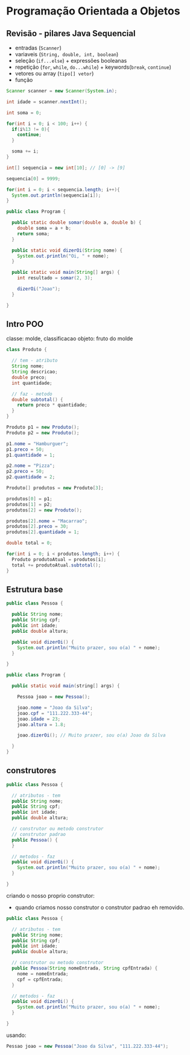 # Programação Orientada a Objetos

## Revisão - pilares Java Sequencial

- entradas (`Scanner`)
- variaveis (`String, double, int, boolean`)
- seleção (`if...else`) + expressões booleanas
- repetição (`for`, `while`, `do...while`) + keywords(`break`, `continue`)
- vetores ou array (`tipo[] vetor`)
- função

```java
Scanner scanner = new Scanner(System.in);

int idade = scanner.nextInt();
```

```java
int soma = 0;

for(int i = 0; i < 100; i++) {
  if(i%13 != 0){
    continue;
  }

  soma += i;  
}
```

```java
int[] sequencia = new int[10]; // [0] -> [9]

sequencia[0] = 9999;

for(int i = 0; i < sequencia.length; i++){
  System.out.println(sequencia[i]);
}
```

```java
public class Program {

  public static double somar(double a, double b) {
    double soma = a + b;
    return soma;
  }

  public static void dizerOi(String nome) {
    System.out.println("Oi, " + nome);
  }

  public static void main(String[] args) {
    int resultado = somar(2, 3);

    dizerOi("Joao");
  }

}
```

## Intro POO

classe: molde, classificacao
objeto: fruto do molde

```java
class Produto {

  // tem - atributo
  String nome;
  String descricao;
  double preco;
  int quantidade;

  // faz - metodo
  double subtotal() {
    return preco * quantidade;
  }
}
```

```java
Produto p1 = new Produto();
Produto p2 = new Produto();

p1.nome = "Hamburguer";
p1.preco = 50;
p1.quantidade = 1;

p2.nome = "Pizza";
p2.preco = 50;
p2.quantidade = 2;

Produto[] produtos = new Produto[3];

produtos[0] = p1;
produtos[1] = p2;
produtos[2] = new Produto();

produtos[2].nome = "Macarrao";
produtos[2].preco = 30;
produtos[2].quantidade = 1;

double total = 0;

for(int i = 0; i < produtos.length; i++) {
  Produto produtoAtual = produtos[i];
  total += produtoAtual.subtotal();
}
```

## Estrutura base

```java
public class Pessoa {

  public String nome;
  public String cpf;
  public int idade;
  public double altura;

  public void dizerOi() {
    System.out.println("Muito prazer, sou o(a) " + nome);
  }

}

public class Program {

  public static void main(string[] args) {

    Pessoa joao = new Pessoa();

    joao.nome = "Joao da Silva";
    joao.cpf = "111.222.333-44";
    joao.idade = 23;
    joao.altura = 1.8;

    joao.dizerOi(); // Muito prazer, sou o(a) Joao da Silva

  }
}
```

## construtores

```java
public class Pessoa {

  // atributos - tem
  public String nome;
  public String cpf;
  public int idade;
  public double altura;

  // construtor ou metodo construtor
  // construtor padrao
  public Pessoa() { 
  }

  // metodos - faz
  public void dizerOi() {
    System.out.println("Muito prazer, sou o(a) " + nome);
  }

}
```

criando o nosso proprio construtor:

- quando criamos nosso construtor o construtor padrao eh removido.

```java
public class Pessoa {

  // atributos - tem
  public String nome;
  public String cpf;
  public int idade;
  public double altura;

  // construtor ou metodo construtor
  public Pessoa(String nomeEntrada, String cpfEntrada) {
    nome = nomeEntrada;
    cpf = cpfEntrada;
  }

  // metodos - faz
  public void dizerOi() {
    System.out.println("Muito prazer, sou o(a) " + nome);
  }

}
```

usando:

```java
Pessao joao = new Pessoa("Joao da Silva", "111.222.333-44");
```
